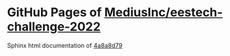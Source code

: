 GitHub Pages of [MediusInc/eestech-challenge-2022](https://github.com/MediusInc/eestech-challenge-2022.git)
===
Sphinx html documentation of [4a8a8d79](https://github.com/MediusInc/eestech-challenge-2022/tree/4a8a8d79653378dfd71c3a9eb837a49851d72a39)
